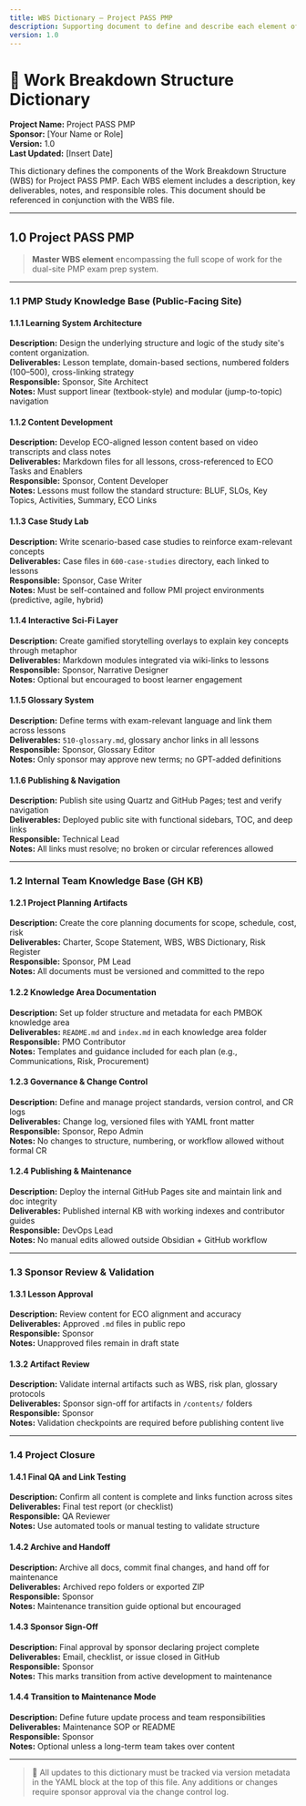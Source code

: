 ```yaml
---
title: WBS Dictionary – Project PASS PMP
description: Supporting document to define and describe each element of the WBS for both public-facing and internal knowledge bases.
version: 1.0
---
```


# 📘 Work Breakdown Structure Dictionary  
**Project Name:** Project PASS PMP  
**Sponsor:** [Your Name or Role]  
**Version:** 1.0  
**Last Updated:** [Insert Date]

This dictionary defines the components of the Work Breakdown Structure (WBS) for Project PASS PMP. Each WBS element includes a description, key deliverables, notes, and responsible roles. This document should be referenced in conjunction with the WBS file.

---

## 1.0 Project PASS PMP

> **Master WBS element** encompassing the full scope of work for the dual-site PMP exam prep system.

---

### 1.1 PMP Study Knowledge Base (Public-Facing Site)

#### 1.1.1 Learning System Architecture  
**Description:** Design the underlying structure and logic of the study site's content organization.  
**Deliverables:** Lesson template, domain-based sections, numbered folders (100–500), cross-linking strategy  
**Responsible:** Sponsor, Site Architect  
**Notes:** Must support linear (textbook-style) and modular (jump-to-topic) navigation

#### 1.1.2 Content Development  
**Description:** Develop ECO-aligned lesson content based on video transcripts and class notes  
**Deliverables:** Markdown files for all lessons, cross-referenced to ECO Tasks and Enablers  
**Responsible:** Sponsor, Content Developer  
**Notes:** Lessons must follow the standard structure: BLUF, SLOs, Key Topics, Activities, Summary, ECO Links

#### 1.1.3 Case Study Lab  
**Description:** Write scenario-based case studies to reinforce exam-relevant concepts  
**Deliverables:** Case files in `600-case-studies` directory, each linked to lessons  
**Responsible:** Sponsor, Case Writer  
**Notes:** Must be self-contained and follow PMI project environments (predictive, agile, hybrid)

#### 1.1.4 Interactive Sci-Fi Layer  
**Description:** Create gamified storytelling overlays to explain key concepts through metaphor  
**Deliverables:** Markdown modules integrated via wiki-links to lessons  
**Responsible:** Sponsor, Narrative Designer  
**Notes:** Optional but encouraged to boost learner engagement

#### 1.1.5 Glossary System  
**Description:** Define terms with exam-relevant language and link them across lessons  
**Deliverables:** `510-glossary.md`, glossary anchor links in all lessons  
**Responsible:** Sponsor, Glossary Editor  
**Notes:** Only sponsor may approve new terms; no GPT-added definitions

#### 1.1.6 Publishing & Navigation  
**Description:** Publish site using Quartz and GitHub Pages; test and verify navigation  
**Deliverables:** Deployed public site with functional sidebars, TOC, and deep links  
**Responsible:** Technical Lead  
**Notes:** All links must resolve; no broken or circular references allowed

---

### 1.2 Internal Team Knowledge Base (GH KB)

#### 1.2.1 Project Planning Artifacts  
**Description:** Create the core planning documents for scope, schedule, cost, risk  
**Deliverables:** Charter, Scope Statement, WBS, WBS Dictionary, Risk Register  
**Responsible:** Sponsor, PM Lead  
**Notes:** All documents must be versioned and committed to the repo

#### 1.2.2 Knowledge Area Documentation  
**Description:** Set up folder structure and metadata for each PMBOK knowledge area  
**Deliverables:** `README.md` and `index.md` in each knowledge area folder  
**Responsible:** PMO Contributor  
**Notes:** Templates and guidance included for each plan (e.g., Communications, Risk, Procurement)

#### 1.2.3 Governance & Change Control  
**Description:** Define and manage project standards, version control, and CR logs  
**Deliverables:** Change log, versioned files with YAML front matter  
**Responsible:** Sponsor, Repo Admin  
**Notes:** No changes to structure, numbering, or workflow allowed without formal CR

#### 1.2.4 Publishing & Maintenance  
**Description:** Deploy the internal GitHub Pages site and maintain link and doc integrity  
**Deliverables:** Published internal KB with working indexes and contributor guides  
**Responsible:** DevOps Lead  
**Notes:** No manual edits allowed outside Obsidian + GitHub workflow

---

### 1.3 Sponsor Review & Validation

#### 1.3.1 Lesson Approval  
**Description:** Review content for ECO alignment and accuracy  
**Deliverables:** Approved `.md` files in public repo  
**Responsible:** Sponsor  
**Notes:** Unapproved files remain in draft state

#### 1.3.2 Artifact Review  
**Description:** Validate internal artifacts such as WBS, risk plan, glossary protocols  
**Deliverables:** Sponsor sign-off for artifacts in `/contents/` folders  
**Responsible:** Sponsor  
**Notes:** Validation checkpoints are required before publishing content live

---

### 1.4 Project Closure

#### 1.4.1 Final QA and Link Testing  
**Description:** Confirm all content is complete and links function across sites  
**Deliverables:** Final test report (or checklist)  
**Responsible:** QA Reviewer  
**Notes:** Use automated tools or manual testing to validate structure

#### 1.4.2 Archive and Handoff  
**Description:** Archive all docs, commit final changes, and hand off for maintenance  
**Deliverables:** Archived repo folders or exported ZIP  
**Responsible:** Sponsor  
**Notes:** Maintenance transition guide optional but encouraged

#### 1.4.3 Sponsor Sign-Off  
**Description:** Final approval by sponsor declaring project complete  
**Deliverables:** Email, checklist, or issue closed in GitHub  
**Responsible:** Sponsor  
**Notes:** This marks transition from active development to maintenance

#### 1.4.4 Transition to Maintenance Mode  
**Description:** Define future update process and team responsibilities  
**Deliverables:** Maintenance SOP or README  
**Responsible:** Sponsor  
**Notes:** Optional unless a long-term team takes over content

---

> 📝 All updates to this dictionary must be tracked via version metadata in the YAML block at the top of this file. Any additions or changes require sponsor approval via the change control log.
